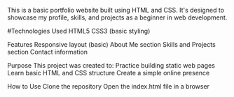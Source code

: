 This is a basic portfolio website built using HTML and CSS. It's designed to showcase my profile, skills, and projects as a beginner in web development.

#Technologies Used
  HTML5
  CSS3 (basic styling)

Features
  Responsive layout (basic)
  About Me section
  Skills and Projects section
  Contact information

Purpose
  This project was created to:
  Practice building static web pages
  Learn basic HTML and CSS structure
  Create a simple online presence

How to Use
  Clone the repository
  Open the index.html file in a browser
